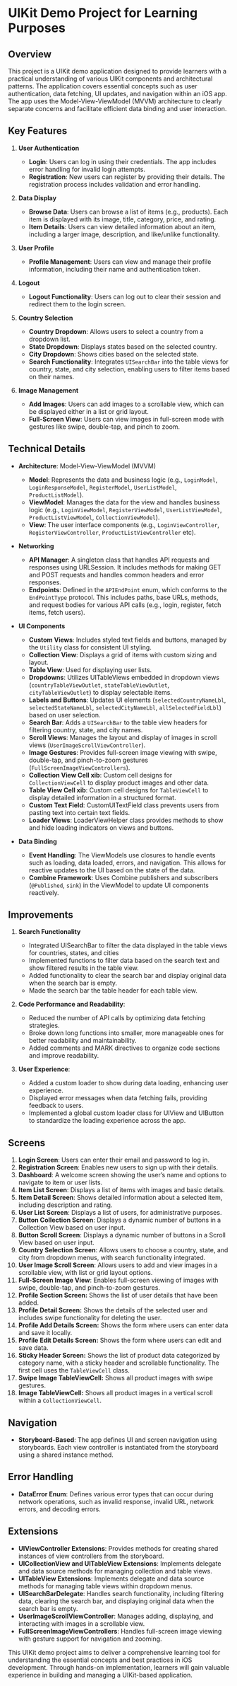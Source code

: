 # UIKit Demo Project for Learning Purposes

## Overview
This project is a UIKit demo application designed to provide learners with a practical understanding of various UIKit components and architectural patterns. The application covers essential concepts such as user authentication, data fetching, UI updates, and navigation within an iOS app. The app uses the Model-View-ViewModel (MVVM) architecture to clearly separate concerns and facilitate efficient data binding and user interaction.

## Key Features

1. **User Authentication**
   - **Login**: Users can log in using their credentials. The app includes error handling for invalid login attempts.
   - **Registration**: New users can register by providing their details. The registration process includes validation and error handling.

2. **Data Display**
   - **Browse Data**: Users can browse a list of items (e.g., products). Each item is displayed with its image, title, category, price, and rating.
   - **Item Details**: Users can view detailed information about an item, including a larger image, description, and like/unlike functionality.

3. **User Profile**
   - **Profile Management**: Users can view and manage their profile information, including their name and authentication token.

4. **Logout**
   - **Logout Functionality**: Users can log out to clear their session and redirect them to the login screen.

5. **Country Selection**
   - **Country Dropdown**: Allows users to select a country from a dropdown list.
   - **State Dropdown**: Displays states based on the selected country.
   - **City Dropdown**: Shows cities based on the selected state.
   - **Search Functionality**: Integrates `UISearchBar` into the table views for country, state, and city selection, enabling users to filter items based on their names.

6. **Image Management**
   - **Add Images**: Users can add images to a scrollable view, which can be displayed either in a list or grid layout.
   - **Full-Screen View**: Users can view images in full-screen mode with gestures like swipe, double-tap, and pinch to zoom.

## Technical Details

- **Architecture**: Model-View-ViewModel (MVVM)
  - **Model**: Represents the data and business logic (e.g., `LoginModel`, `LoginResponseModel`, `RegisterModel`, `UserListModel`, `ProductListModel`).
  - **ViewModel**: Manages the data for the view and handles business logic (e.g., `LoginViewModel`, `RegisterViewModel`, `UserListViewModel`, `ProductListViewModel`, `CollectionViewModel`).
  - **View**: The user interface components (e.g., `LoginViewController`, `RegisterViewController`, `ProductListViewController` etc).

- **Networking**
  - **API Manager**: A singleton class that handles API requests and responses using URLSession. It includes methods for making GET and POST requests and handles common headers and error responses.
  - **Endpoints**: Defined in the `APIEndPoint` enum, which conforms to the `EndPointType` protocol. This includes paths, base URLs, methods, and request bodies for various API calls (e.g., login, register, fetch items, fetch users).

- **UI Components**
  - **Custom Views**: Includes styled text fields and buttons, managed by the `Utility` class for consistent UI styling.
  - **Collection View**: Displays a grid of items with custom sizing and layout.
  - **Table View**: Used for displaying user lists.
  - **Dropdowns**: Utilizes UITableViews embedded in dropdown views (`countryTableViewOutlet`, `stateTableViewOutlet`, `cityTableViewOutlet`) to display selectable items.
  - **Labels and Buttons**: Updates UI elements (`selectedCountryNameLbl`, `selectedStateNameLbl`, `selectedCityNameLbl`, `allSelectedFieldLbl`) based on user selection.
  - **Search Bar**: Adds a `UISearchBar` to the table view headers for filtering country, state, and city names.
  - **Scroll Views**: Manages the layout and display of images in scroll views (`UserImageScrollViewController`).
  - **Image Gestures**: Provides full-screen image viewing with swipe, double-tap, and pinch-to-zoom gestures (`FullScreenImageViewControllers`).
  - **Collection View Cell xib**: Custom cell designs for `CollectionViewCell` to display product images and other data.
  - **Table View Cell xib**: Custom cell designs for `TableViewCell` to display detailed information in a structured format.
  - **Custom Text Field**: CustomUITextField class prevents users from pasting text into certain text fields.
  - **Loader Views**: LoaderViewHelper class provides methods to show and hide loading indicators on views and buttons.

- **Data Binding**
  - **Event Handling**: The ViewModels use closures to handle events such as loading, data loaded, errors, and navigation. This allows for reactive updates to the UI based on the state of the data.
  - **Combine Framework**: Uses Combine publishers and subscribers (`@Published`, `sink`) in the ViewModel to update UI components reactively.

## Improvements

1. **Search Functionality**
   - Integrated UISearchBar to filter the data displayed in the table views for countries, states, and cities
   - Implemented functions to filter data based on the search text and show filtered results in the table view.
   - Added functionality to clear the search bar and display original data when the search bar is empty.
   - Made the search bar the table header for each table view.

2. **Code Performance and Readability**:
   - Reduced the number of API calls by optimizing data fetching strategies.
   - Broke down long functions into smaller, more manageable ones for better readability and maintainability.
   - Added comments and MARK directives to organize code sections and improve readability.

3. **User Experience**:
   - Added a custom loader to show during data loading, enhancing user experience.
   - Displayed error messages when data fetching fails, providing feedback to users.
   - Implemented a global custom loader class for UIView and UIButton to standardize the loading experience across the app.

## Screens

1. **Login Screen**: Users can enter their email and password to log in.
2. **Registration Screen**: Enables new users to sign up with their details.
3. **Dashboard**: A welcome screen showing the user’s name and options to navigate to item or user lists.
4. **Item List Screen**: Displays a list of items with images and basic details.
5. **Item Detail Screen**: Shows detailed information about a selected item, including description and rating.
6. **User List Screen**: Displays a list of users, for administrative purposes.
7. **Button Collection Screen**: Displays a dynamic number of buttons in a Collection View based on user input.
8. **Button Scroll Screen**: Displays a dynamic number of buttons in a Scroll View based on user input.
9. **Country Selection Screen**: Allows users to choose a country, state, and city from dropdown menus, with search functionality integrated.
10. **User Image Scroll Screen**: Allows users to add and view images in a scrollable view, with list or grid layout options.
11. **Full-Screen Image View**: Enables full-screen viewing of images with swipe, double-tap, and pinch-to-zoom gestures.
12. **Profile Section Screen:** Shows the list of user details that have been added.
13. **Profile Detail Screen:** Shows the details of the selected user and includes swipe functionality for deleting the user.
14. **Profile Add Details Screen:** Shows the form where users can enter data and save it locally.
15. **Profile Edit Details Screen:** Shows the form where users can edit and save data.
16. **Sticky Header Screen:** Shows the list of product data categorized by category name, with a sticky header and scrollable functionality. The first cell uses the `TableViewCell` class.
17. **Swipe Image TableViewCell:** Shows all product images with swipe gestures.
18. **Image TableViewCell:** Shows all product images in a vertical scroll within a `CollectionViewCell`.

## Navigation

- **Storyboard-Based**: The app defines UI and screen navigation using storyboards. Each view controller is instantiated from the storyboard using a shared instance method.

## Error Handling

- **DataError Enum**: Defines various error types that can occur during network operations, such as invalid response, invalid URL, network errors, and decoding errors.

## Extensions

- **UIViewController Extensions**: Provides methods for creating shared instances of view controllers from the storyboard.
- **UICollectionView and UITableView Extensions**: Implements delegate and data source methods for managing collection and table views.
- **UITableView Extensions**: Implements delegate and data source methods for managing table views within dropdown menus.
- **UISearchBarDelegate**: Handles search functionality, including filtering data, clearing the search bar, and displaying original data when the search bar is empty.
- **UserImageScrollViewController**: Manages adding, displaying, and interacting with images in a scrollable view.
- **FullScreenImageViewControllers**: Handles full-screen image viewing with gesture support for navigation and zooming.

This UIKit demo project aims to deliver a comprehensive learning tool for understanding the essential concepts and best practices in iOS development. Through hands-on implementation, learners will gain valuable experience in building and managing a UIKit-based application.
